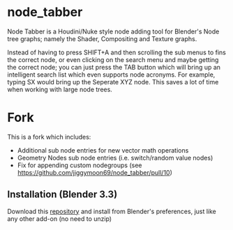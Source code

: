 # node_tabber

Node Tabber is a Houdini/Nuke style node adding tool for Blender's Node tree graphs; namely the Shader, Compositing and Texture graphs.

Instead of having to press SHIFT+A and then scrolling the sub menus to fins the correct node, or even clicking on the search menu and maybe getting the correct node; you can just press the TAB button which will bring up an intelligent search list which even supports node acronyms. For example, typing SX would bring up the Seperate XYZ node.
This saves a lot of time when working with large node trees.

# Fork

This is a fork which includes:
- Additional sub node entries for new vector math operations
- Geometry Nodes sub node entries (i.e. switch/random value nodes)
- Fix for appending custom nodegroups (see https://github.com/jiggymoon69/node_tabber/pull/10)
  
## Installation (Blender 3.3)
Download this [repository](https://github.com/williamchange/node_tabber/archive/refs/heads/33.zip) and install from Blender's preferences, just like any other add-on (no need to unzip)